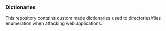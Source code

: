### Dictionaries

This repository contains custom made dictionaries used to directories/files enumeration when attacking web applications.

